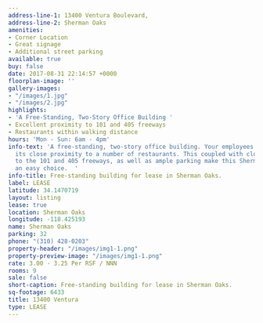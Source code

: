 ```yaml
---
address-line-1: 13400 Ventura Boulevard,
address-line-2: Sherman Oaks
amenities:
- Corner Location
- Great signage
- Additional street parking
available: true
buy: false
date: 2017-08-31 22:14:57 +0000
floorplan-image: ''
gallery-images:
- "/images/1.jpg"
- "/images/2.jpg"
highlights:
- 'A Free-Standing, Two-Story Office Building '
- Excellent proximity to 101 and 405 freeways
- Restaurants within walking distance
hours: 'Mon - Sun: 6am - 4pm'
info-text: 'A free-standing, two-story office building. Your employees will appreciate
  its close proximity to a number of restaurants. This coupled with close proximity
  to the 101 and 405 freeways, as well as ample parking make this Sherman Oaks gem
  an easy choice.  '
info-title: Free-standing building for lease in Sherman Oaks.
label: LEASE
latitude: 34.1470719
layout: listing
lease: true
location: Sherman Oaks
longitude: -118.425193
name: Sherman Oaks
parking: 32
phone: "(310) 428-0203"
property-header: "/images/img1-1.png"
property-preview-image: "/images/img1-1.png"
rate: 3.00 - 3.25 Per RSF / NNN
rooms: 9
sale: false
short-caption: Free-standing building for lease in Sherman Oaks.
sq-footage: 6433
title: 13400 Ventura
type: LEASE
---
```

